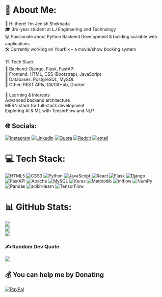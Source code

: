# 💫 About Me:
🚀 Hi there! I'm Jenish Shekhada<br>🎓 3rd-year student at LJ Engineering and Technology<br>💻 Passionate about Python Backend Development & building scalable web applications<br>🛠️ Currently working on Yourflix – a movie/show booking system<br><br>🏗️ Tech Stack<br>🔹 Backend: Django, Flask, FastAPI<br>🔹 Frontend: HTML, CSS (Bootstrap), JavaScript<br>🔹 Databases: PostgreSQL, MySQL<br>🔹 Other: REST APIs, Git/GitHub, Docker<br><br>🌱 Learning & Interests<br>Advanced backend architecture<br>MERN stack for full-stack development<br>Exploring AI & ML with TensorFlow and NLP


## 🌐 Socials:
[![Instagram](https://img.shields.io/badge/Instagram-%23E4405F.svg?logo=Instagram&logoColor=white)](https://instagram.com/j._r._shekhada) [![LinkedIn](https://img.shields.io/badge/LinkedIn-%230077B5.svg?logo=linkedin&logoColor=white)](https://linkedin.com/in/www.linkedin.com/in/jenish-shekhada-ba4681314) [![Quora](https://img.shields.io/badge/Quora-%23B92B27.svg?logo=Quora&logoColor=white)](https://quora.com/profile/ShadowMonarch) [![Reddit](https://img.shields.io/badge/Reddit-%23FF4500.svg?logo=Reddit&logoColor=white)](https://reddit.com/user/Shadow_Monarch) [![email](https://img.shields.io/badge/Email-D14836?logo=gmail&logoColor=white)](mailto:jenishshekhada7@gmail.com) 

# 💻 Tech Stack:
![HTML5](https://img.shields.io/badge/html5-%23E34F26.svg?style=plastic&logo=html5&logoColor=white) ![CSS3](https://img.shields.io/badge/css3-%231572B6.svg?style=plastic&logo=css3&logoColor=white) ![Python](https://img.shields.io/badge/python-3670A0?style=plastic&logo=python&logoColor=ffdd54) ![JavaScript](https://img.shields.io/badge/javascript-%23323330.svg?style=plastic&logo=javascript&logoColor=%23F7DF1E) ![React](https://img.shields.io/badge/react-%2320232a.svg?style=plastic&logo=react&logoColor=%2361DAFB) ![Flask](https://img.shields.io/badge/flask-%23000.svg?style=plastic&logo=flask&logoColor=white) ![Django](https://img.shields.io/badge/django-%23092E20.svg?style=plastic&logo=django&logoColor=white) ![FastAPI](https://img.shields.io/badge/FastAPI-005571?style=plastic&logo=fastapi) ![Apache](https://img.shields.io/badge/apache-%23D42029.svg?style=plastic&logo=apache&logoColor=white) ![MySQL](https://img.shields.io/badge/mysql-4479A1.svg?style=plastic&logo=mysql&logoColor=white) ![Keras](https://img.shields.io/badge/Keras-%23D00000.svg?style=plastic&logo=Keras&logoColor=white) ![Matplotlib](https://img.shields.io/badge/Matplotlib-%23ffffff.svg?style=plastic&logo=Matplotlib&logoColor=black) ![mlflow](https://img.shields.io/badge/mlflow-%23d9ead3.svg?style=plastic&logo=numpy&logoColor=blue) ![NumPy](https://img.shields.io/badge/numpy-%23013243.svg?style=plastic&logo=numpy&logoColor=white) ![Pandas](https://img.shields.io/badge/pandas-%23150458.svg?style=plastic&logo=pandas&logoColor=white) ![scikit-learn](https://img.shields.io/badge/scikit--learn-%23F7931E.svg?style=plastic&logo=scikit-learn&logoColor=white) ![TensorFlow](https://img.shields.io/badge/TensorFlow-%23FF6F00.svg?style=plastic&logo=TensorFlow&logoColor=white)
# 📊 GitHub Stats:
![](https://github-readme-stats.vercel.app/api?username=JRshekhada7&theme=radical&hide_border=false&include_all_commits=true&count_private=true)<br/>
![](https://github-readme-streak-stats.herokuapp.com/?user=JRshekhada7&theme=radical&hide_border=false)<br/>
![](https://github-readme-stats.vercel.app/api/top-langs/?username=JRshekhada7&theme=radical&hide_border=false&include_all_commits=true&count_private=true&layout=compact)

### ✍️ Random Dev Quote
![](https://quotes-github-readme.vercel.app/api?type=vetical&theme=dark)

  ## 💰 You can help me by Donating
  [![PayPal](https://img.shields.io/badge/PayPal-00457C?style=for-the-badge&logo=paypal&logoColor=white)](https://paypal.me/@JenishShekhada) 

  
<!-- Proudly created with GPRM ( https://gprm.itsvg.in ) -->
